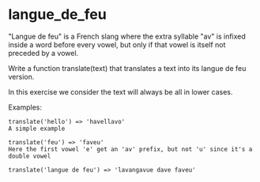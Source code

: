 # langue_de_feu

"Langue de feu" is a French slang where the extra syllable "av" is infixed inside a word before every vowel, but only if that vowel is itself not preceded by a vowel.

Write a function translate(text) that translates a text into its langue de feu version.

In this exercise we consider the text will always be all in lower cases.

Examples:

```
translate('hello') => 'havellavo'
A simple example

translate('feu') => 'faveu'
Here the first vowel 'e' get an 'av' prefix, but not 'u' since it's a double vowel

translate('langue de feu') => 'lavangavue dave faveu'
```